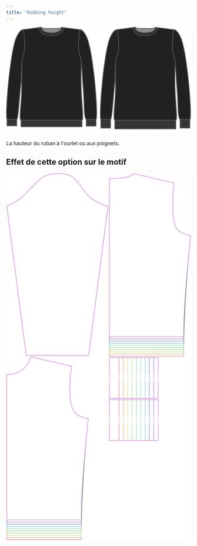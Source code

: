 ```yaml
---
title: "Ribbing height"
---
```


![Hauteur de bord côte](ribbingheight.svg)

La hauteur du ruban à l'ourlet ou aux poignets.

## Effet de cette option sur le motif

![Cette image montre l'effet de cette option en superposant plusieurs variantes qui ont une valeur différente pour cette option](sven_ribbingheight_sample.svg "Effet de cette option sur le modèle")
